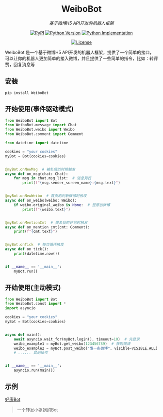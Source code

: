 <div align="center">

# WeiboBot

_基于微博H5 API开发的机器人框架_

<a href="https://pypi.org/project/WeiboBot/"><img alt="PyPI" src="https://img.shields.io/pypi/v/WeiboBot" /></a></td>
<a href="https://pypi.org/project/WeiboBot/"><img alt="Python Version" src="https://img.shields.io/pypi/pyversions/WeiboBot" /></a>
<a href="https://pypi.org/project/WeiboBot/"><img alt="Python Implementation" src="https://img.shields.io/pypi/implementation/WeiboBot" /></a>

<a href="https://github.com/MerlinCN/WeiboBot/blob/master/LICENSE"><img alt="License" src="https://img.shields.io/github/license/MerlinCN/WeiboBot"></a>

</div>



WeiboBot 是一个基于微博H5 API开发的机器人框架，提供了一个简单的接口，可以让你的机器人更加简单的接入微博，并且提供了一些简单的指令，比如：转评赞，回复消息等

## 安装

`pip install WeiboBot`

## 开始使用(事件驱动模式)

```python
from WeiboBot import Bot
from WeiboBot.message import Chat
from WeiboBot.weibo import Weibo
from WeiboBot.comment import Comment

from datetime import datetime

cookies = "your cookies"
myBot = Bot(cookies=cookies)


@myBot.onNewMsg  # 被私信的时候触发
async def on_msg(chat: Chat):
    for msg in chat.msg_list:  # 消息列表
        print(f"{msg.sender_screen_name}:{msg.text}")


@myBot.onNewWeibo  # 首页刷到新微博时触发
async def on_weibo(weibo: Weibo):
    if weibo.original_weibo is None:  # 是原创微博
        print(f"{weibo.text}")


@myBot.onMentionCmt  # 提及我的评论时触发
async def on_mention_cmt(cmt: Comment):
    print(f"{cmt.text}")


@myBot.onTick  # 每次循环触发
async def on_tick():
    print(datetime.now())


if __name__ == '__main__':
    myBot.run()

```

## 开始使用(主动模式)

```python
from WeiboBot import Bot
from WeiboBot.const import *
import asyncio

cookies = "your cookies"
myBot = Bot(cookies=cookies)


async def main():
    await asyncio.wait_for(myBot.login(), timeout=10)  # 先登录
    weibo_example1 = myBot.get_weibo(123456789)  # 获取微博
    weibo_example2 = myBot.post_weibo("发一条微博", visible=VISIBLE.ALL)
    # ...... 其他操作


if __name__ == '__main__':
    asyncio.run(main())

```

## 示例

[好康Bot](https://github.com/MerlinCN/WeiboWatchdog)

> 一个转发小姐姐的Bot
